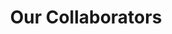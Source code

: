 ---
title: Our Collaborators
type: landing

sections:
  - block: markdown
    content:
      title: Our Collaborators
      subtitle: These are organizations we've acknowledged in [our impact posts](https://2i2c.org/tag/impact) from the [2i2c blog](https://2i2c.org/blog). This is usually because of _funding_ or _collaborating on_ impact that 2i2c has had. Click each box to see the list of posts where they've been credited. We hope this shares credit and highlights the collaborative way that we do our work.       

  - block: portfolio
    content:
      filters:
        folders:
          - collaborators
        exclude_featured: false
      count: 0
      buttons:
        - name: All
          tag: '*'
        - name: Funders
          tag: funder
        - name: Members
          tag: member
        - name: Collaborators
          tag: collaborator
    design:
      columns: '3'
      view: masonry
      flip_alt_rows: false
      css_class: collaborators-gallery
---